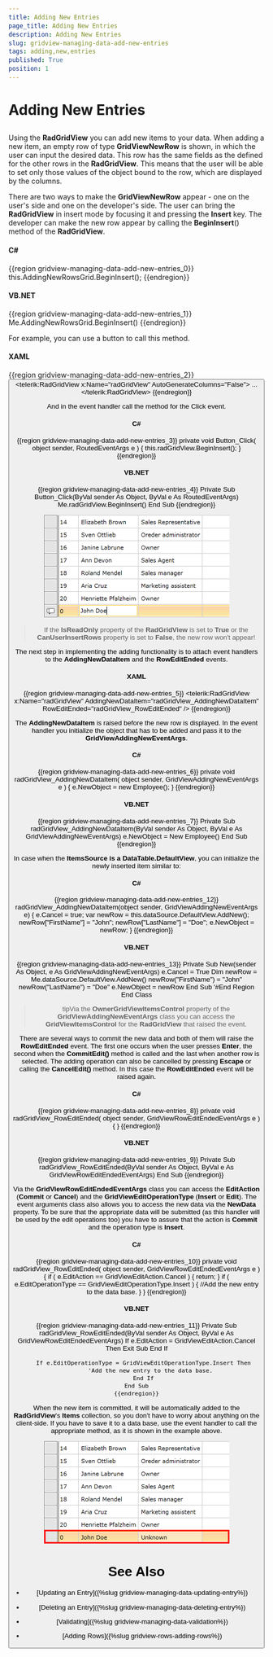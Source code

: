 ```yaml
---
title: Adding New Entries
page_title: Adding New Entries
description: Adding New Entries
slug: gridview-managing-data-add-new-entries
tags: adding,new,entries
published: True
position: 1
---
```


# Adding New Entries



## 

Using the __RadGridView__ you can add new items to your data. When adding a new item, an empty row of type __GridViewNewRow__ is shown, in which the user can input the desired data. This row has the same fields as the defined for the other rows in the __RadGridView__. This means that the user will be able to set only those values of the object bound to the row, which are displayed by the columns.

There are two ways to make the __GridViewNewRow__ appear - one on the user's side and one on the developer's side. The user can bring the __RadGridView__ in insert mode by focusing it and pressing the __Insert__ key. The developer can make the new row appear by calling the __BeginInsert__() method of the __RadGridView__.

#### __C#__

{{region gridview-managing-data-add-new-entries_0}}
	this.AddingNewRowsGrid.BeginInsert();
	{{endregion}}



#### __VB.NET__

{{region gridview-managing-data-add-new-entries_1}}
	Me.AddingNewRowsGrid.BeginInsert()
	{{endregion}}



For example, you can use a button to call this method.

#### __XAML__

{{region gridview-managing-data-add-new-entries_2}}
	<StackPanel x:Name="LayoutRoot">
	    <Button Content="Add"
	            Click="Button_Click" />
				<telerik:RadGridView x:Name="radGridView"
	                             AutoGenerateColumns="False">
	        ...
				</telerik:RadGridView>
	</StackPanel>
	{{endregion}}



And in the event handler call the method for the Click event.

#### __C#__

{{region gridview-managing-data-add-new-entries_3}}
	private void Button_Click( object sender, RoutedEventArgs e )
	{
	    this.radGridView.BeginInsert();
	}
	{{endregion}}



#### __VB.NET__

{{region gridview-managing-data-add-new-entries_4}}
	Private Sub Button_Click(ByVal sender As Object, ByVal e As RoutedEventArgs)
	    Me.radGridView.BeginInsert()
	End Sub
	{{endregion}}



![](images/RadGridView_AddingNewItems_1.png)

>If the __IsReadOnly__ property of the __RadGridView__ is set to __True__ or the __CanUserInsertRows__ property is set to __False__, the new row won't appear!

The next step in implementing the adding functionality is to attach event handlers to the __AddingNewDataItem__ and the __RowEditEnded__ events.

#### __XAML__

{{region gridview-managing-data-add-new-entries_5}}
	<telerik:RadGridView x:Name="radGridView"
	                         AddingNewDataItem="radGridView_AddingNewDataItem"
	                         RowEditEnded="radGridView_RowEditEnded" />
	{{endregion}}



The __AddingNewDataItem__ is raised before the new row is displayed. In the event handler you initialize the object that has to be added and pass it to the __GridViewAddingNewEventArgs__.

#### __C#__

{{region gridview-managing-data-add-new-entries_6}}
	private void radGridView_AddingNewDataItem( object sender, GridViewAddingNewEventArgs e )
	{
	    e.NewObject = new Employee();
	}
	{{endregion}}



#### __VB.NET__

{{region gridview-managing-data-add-new-entries_7}}
	Private Sub radGridView_AddingNewDataItem(ByVal sender As Object, ByVal e As GridViewAddingNewEventArgs)
	    e.NewObject = New Employee()
	End Sub
	{{endregion}}



In case when the __ItemsSource is a DataTable.DefaultView__, you can initialize the newly inserted item similar to:
        

#### __C#__

{{region gridview-managing-data-add-new-entries_12}}
	radGridView_AddingNewDataItem(object sender, GridViewAddingNewEventArgs e)
	{
	    e.Cancel = true;
	    var newRow = this.dataSource.DefaultView.AddNew();
	    newRow["FirstName"] = "John";
	    newRow["LastName"] = "Doe";
	    e.NewObject = newRow;
	}
	{{endregion}}



#### __VB.NET__

{{region gridview-managing-data-add-new-entries_13}}
	    Private Sub New(sender As Object, e As GridViewAddingNewEventArgs)
	        e.Cancel = True
	        Dim newRow = Me.dataSource.DefaultView.AddNew()
	        newRow("FirstName") = "John"
	        newRow("LastName") = "Doe"
	        e.NewObject = newRow
	    End Sub
	    '#End Region
	End Class



>tipVia the __OwnerGridViewItemsControl__ property of the __GridViewAddingNewEventArgs__ class you can access the __GridViewItemsControl__ for the __RadGridView__ that raised the event.



There are several ways to commit the new data and both of them will raise the __RowEditEnded__ event. The first one occurs when the user presses __Enter__, the second when the __CommitEdit()__ method is called and the last when another row is selected. The adding operation can also be cancelled by pressing __Escape__ or calling the __CancelEdit()__ method. In this case the __RowEditEnded__ event will be raised again.

#### __C#__

{{region gridview-managing-data-add-new-entries_8}}
	private void radGridView_RowEditEnded( object sender, GridViewRowEditEndedEventArgs e )
	{
	}
	{{endregion}}



#### __VB.NET__

{{region gridview-managing-data-add-new-entries_9}}
	Private Sub radGridView_RowEditEnded(ByVal sender As Object, ByVal e As GridViewRowEditEndedEventArgs)
	End Sub
	{{endregion}}



Via the __GridViewRowEditEndedEventArgs__ class you can access the __EditAction__ (__Commit__ or __Cancel__) and the __GridViewEditOperationType__ (__Insert__ or __Edit__). The event arguments class also allows you to access the new data via the __NewData__ property. To be sure that the appropriate data will be submitted (as this handler will be used by the edit operations too) you have to assure that the action is __Commit__ and the operation type is __Insert__.

#### __C#__

{{region gridview-managing-data-add-new-entries_10}}
	private void radGridView_RowEditEnded( object sender, GridViewRowEditEndedEventArgs e )
	{
	    if ( e.EditAction == GridViewEditAction.Cancel )
	    {
	        return;
	    }
	    if ( e.EditOperationType == GridViewEditOperationType.Insert )
	    {
	        //Add the new entry to the data base.
	    }
	}
	{{endregion}}



#### __VB.NET__

{{region gridview-managing-data-add-new-entries_11}}
	Private Sub radGridView_RowEditEnded(ByVal sender As Object, ByVal e As GridViewRowEditEndedEventArgs)
	    If e.EditAction = GridViewEditAction.Cancel Then
	        Exit Sub
	    End If
	
	    If e.EditOperationType = GridViewEditOperationType.Insert Then
	        'Add the new entry to the data base.
	    End If
	End Sub
	{{endregion}}



When the new item is committed, it will be automatically added to the __RadGridView__'s __Items__ collection, so you don't have to worry about anything on the client-side. If you have to save it to a data base, use the event handler to call the appropriate method, as it is shown in the example above.

![](images/RadGridView_AddingNewItems_2.png)

# See Also

 * [Updating an Entry]({%slug gridview-managing-data-updating-entry%})

 * [Deleting an Entry]({%slug gridview-managing-data-deleting-entry%})

 * [Validating]({%slug gridview-managing-data-validation%})

 * [Adding Rows]({%slug gridview-rows-adding-rows%})
